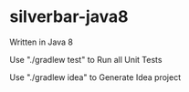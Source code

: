 # silverbar-java8

Written in Java 8

Use "./gradlew test" to Run all Unit Tests

Use "./gradlew idea" to Generate Idea project

